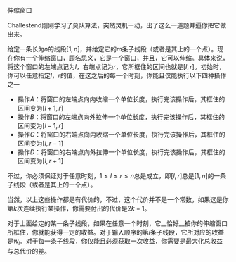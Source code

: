 伸缩窗口



$\text{Challestend}$刚刚学习了莫队算法，突然灵机一动，出了这么一道题并逼你把它做出来。



给定一条长为$n$的线段$[1,n]$，并给定它的$m$条子线段（或者是其上的一个点）。现在你有一个伸缩窗口，顾名思义，它是一个窗口，并且，它可以伸缩。具体来说，将这个窗口的左端点记为$l$，右端点记为$r$，它所框住的区间也就是$[l,r]$。初始时，你可以任意指定$l$，$r$的值，在这之后的每一个时刻，你能且仅能执行以下四种操作之一

- 操作$A$：将窗口的左端点向内收缩一个单位长度，执行完该操作后，其框住的区间变为$[l+1,r]$
- 操作$B$：将窗口的左端点向外拉伸一个单位长度，执行完该操作后，其框住的区间变为$[l-1,r]$
- 操作$C$：将窗口的右端点向内收缩一个单位长度，执行完该操作后，其框住的区间变为$[l,r-1]$
- 操作$D$：将窗口的右端点向外拉伸一个单位长度，执行完该操作后，其框住的区间变为$[l,r+1]$

不过，你必须保证对于任意时刻，$1\leqslant l\leqslant r\leqslant n$总是成立，即$[l,r]$总是$[1,n]$的一条子线段（或者是其上的一个点）。

当然，以上这些操作都是有代价的，不过，这个代价并不是一个常数，如果这是你第$k$次连续执行某操作，你需要付出的代价是$2k-1$。

对于上面给定的某一条子线段，如果在任意一个时刻，它__恰好__被你的伸缩窗口所框住，你就能获得一定的收益。对于输入顺序的第$i$条子线段，它所对应的收益是$w_i$。对于每一条子线段，你仅能且必须获取一次收益，你需要是最大化总收益与总代价的差。